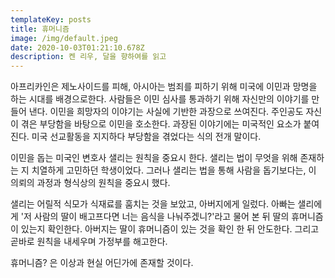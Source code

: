 ```yaml
---
templateKey: posts
title: 휴머니즘
image: /img/default.jpeg
date: 2020-10-03T01:21:10.678Z
description: 켄 리우, 달을 향하여를 읽고
---
```

아프리카인은 제노사이드를 피해, 아시아는 범죄를 피하기 위해 미국에 이민과 망명을 하는 시대를 배경으로한다. 사람들은 이민 심사를 통과하기 위해 자신만의 이야기를 만들어 낸다. 이민을 희망자의 이야기는 사실에 기반한 과장으로 쓰여진다. 주인공도 자신이 겪은 부당함을 바탕으로 이민을 호소한다. 과장된 이야기에는 미국적인 요소가 붙여진다. 미국 선교활동을 지지하다 부당함을 겪었다는 식의 전개 말이다.

이민을 돕는 미국인 변호사 샐리는 원칙을 중요시 한다. 샐리는 법이 무엇을 위해 존재하는 지 치열하게 고민하던 학생이었다. 그러나 샐리는 법을 통해 사람을 돕기보다는, 이 의뢰의 과정과 형식상의 원칙을 중요시 했다. 

샐리는 어릴적 식모가 식재료를 훔치는 것을 보았고, 아버지에게 일렀다. 아빠는 샐리에게 '저 사람의 딸이 배고프다면 너는 음식을 나눠주겠니?'라고 물어 본 뒤 딸의 휴머니즘이 있는지 확인한다. 아버지는 딸이 휴머니즘이 있는 것을 확인 한 뒤 안도한다. 그리고 곧바로 원칙을 내세우며 가정부를 해고한다. 

휴머니즘? 은 이상과 현실 어딘가에 존재할 것이다.